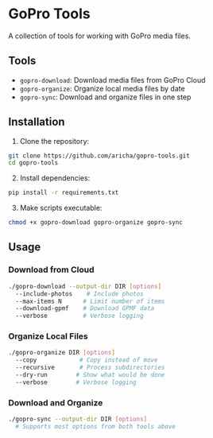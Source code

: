 # GoPro Tools

A collection of tools for working with GoPro media files.

## Tools

- `gopro-download`: Download media files from GoPro Cloud
- `gopro-organize`: Organize local media files by date
- `gopro-sync`: Download and organize files in one step

## Installation

1. Clone the repository:
```bash
git clone https://github.com/aricha/gopro-tools.git
cd gopro-tools
```

2. Install dependencies:
```bash
pip install -r requirements.txt
```

3. Make scripts executable:
```bash
chmod +x gopro-download gopro-organize gopro-sync
```

## Usage

### Download from Cloud

```bash
./gopro-download --output-dir DIR [options]
  --include-photos    # Include photos
  --max-items N      # Limit number of items
  --download-gpmf    # Download GPMF data
  --verbose          # Verbose logging
```

### Organize Local Files

```bash
./gopro-organize DIR [options]
  --copy            # Copy instead of move
  --recursive       # Process subdirectories
  --dry-run        # Show what would be done
  --verbose        # Verbose logging
```

### Download and Organize

```bash
./gopro-sync --output-dir DIR [options]
  # Supports most options from both tools above
```
